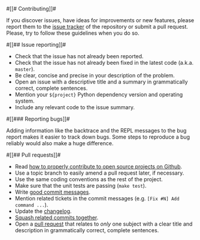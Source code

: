 #[[# Contributing]]#

If you discover issues, have ideas for improvements or new features, please
report them to the [issue tracker][1] of the repository or submit a pull
request. Please, try to follow these guidelines when you do so.


#[[## Issue reporting]]#

* Check that the issue has not already been reported.
* Check that the issue has not already been fixed in the latest code
  (a.k.a. `master`).
* Be clear, concise and precise in your description of the problem.
* Open an issue with a descriptive title and a summary in grammatically correct,
  complete sentences.
* Mention your `${project}` Python dependency version and operating
  system.
* Include any relevant code to the issue summary.


#[[### Reporting bugs]]#

Adding information like the backtrace and the REPL messages to the bug report
makes it easier to track down bugs. Some steps to reproduce a bug reliably
would also make a huge difference.


#[[## Pull requests]]#

* Read [how to properly contribute to open source projects on Github][2].
* Use a topic branch to easily amend a pull request later, if necessary.
* Use the same coding conventions as the rest of the project.
* Make sure that the unit tests are passing (`make test`).
* Write [good commit messages][3].
* Mention related tickets in the commit messages (e.g. `[Fix #N] Add command ...`).
* Update the [changelog][6].
* [Squash related commits together][5].
* Open a [pull request][4] that relates to *only* one subject with a clear title
  and description in grammatically correct, complete sentences.


[1]: https://github.com/${user}/${project}/issues
[2]: http://gun.io/blog/how-to-github-fork-branch-and-pull-request
[3]: http://tbaggery.com/2008/04/19/a-note-about-git-commit-messages.html
[4]: https://help.github.com/articles/using-pull-requests
[5]: http://gitready.com/advanced/2009/02/10/squashing-commits-with-rebase.html
[6]: https://github.com/${user}/${project}/blob/master/CHANGELOG.md
